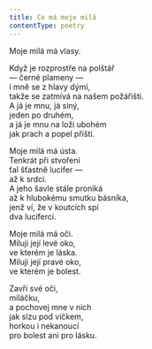 ```yaml
---
title: Co má moje milá
contentType: poetry
---
```


<section>

Moje milá má vlasy.

</section>

<section>

Když je rozprostře na polštář  
— černé plameny —  
i mně se z hlavy dýmí,  
takže se zatmívá na našem požářišti.  
A já je mnu, já siný,  
jeden po druhém,  
a já je mnu na loži ubohém  
jak prach a popel příští.

</section>

<section>

Moje milá má ústa.  
Tenkrát při stvoření  
ťal šťastně lucifer —  
až k srdci.  
A jeho šavle stále proniká  
až k hlubokému smutku básníka,  
jenž ví, že v koutcích spí  
dva luciferci.

</section>

<section>

Moje milá má oči.  
Miluji její levé oko,  
ve kterém je láska.  
Miluji její pravé oko,  
ve kterém je bolest.

</section>

<section>

Zavři své oči,  
miláčku,  
a pochovej mne v nich  
jak slzu pod víčkem,  
horkou i nekanoucí  
pro bolest ani pro lásku.

</section>
